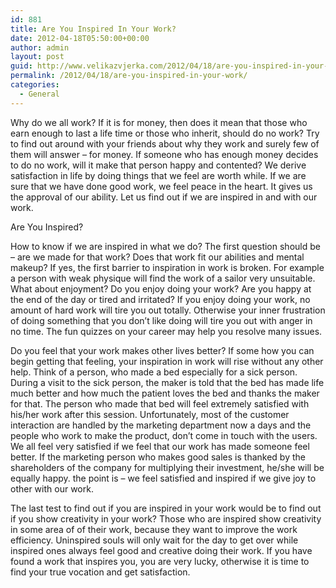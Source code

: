 ```yaml
---
id: 881
title: Are You Inspired In Your Work?
date: 2012-04-18T05:50:00+00:00
author: admin
layout: post
guid: http://www.velikazvjerka.com/2012/04/18/are-you-inspired-in-your-work/
permalink: /2012/04/18/are-you-inspired-in-your-work/
categories:
  - General
---
```

Why do we all work? If it is for money, then does it mean that those who earn enough to last a life time or those who inherit, should do no work? Try to find out around with your friends about why they work and surely few of them will answer &#8211; for money. If someone who has enough money decides to do no work, will it make that person happy and contented? We derive satisfaction in life by doing things that we feel are worth while. If we are sure that we have done good work, we feel peace in the heart. It gives us the approval of our ability. Let us find out if we are inspired in and with our work.

Are You Inspired?

How to know if we are inspired in what we do? The first question should be &#8211; are we made for that work? Does that work fit our abilities and mental makeup? If yes, the first barrier to inspiration in work is broken. For example a person with weak physique will find the work of a sailor very unsuitable. What about enjoyment? Do you enjoy doing your work? Are you happy at the end of the day or tired and irritated? If you enjoy doing your work, no amount of hard work will tire you out totally. Otherwise your inner frustration of doing something that you don&#8217;t like doing will tire you out with anger in no time. The fun quizzes on your career may help you resolve many issues.

Do you feel that your work makes other lives better? If some how you can begin getting that feeling, your inspiration in work will rise without any other help. Think of a person, who made a bed especially for a sick person. During a visit to the sick person, the maker is told that the bed has made life much better and how much the patient loves the bed and thanks the maker for that. The person who made that bed will feel extremely satisfied with his/her work after this session. Unfortunately, most of the customer interaction are handled by the marketing department now a days and the people who work to make the product, don&#8217;t come in touch with the users. We all feel very satisfied if we feel that our work has made someone feel better. If the marketing person who makes good sales is thanked by the shareholders of the company for multiplying their investment, he/she will be equally happy. the point is &#8211; we feel satisfied and inspired if we give joy to other with our work.

The last test to find out if you are inspired in your work would be to find out if you show creativity in your work? Those who are inspired show creativity in some area of of their work, because they want to improve the work efficiency. Uninspired souls will only wait for the day to get over while inspired ones always feel good and creative doing their work. If you have found a work that inspires you, you are very lucky, otherwise it is time to find your true vocation and get satisfaction.